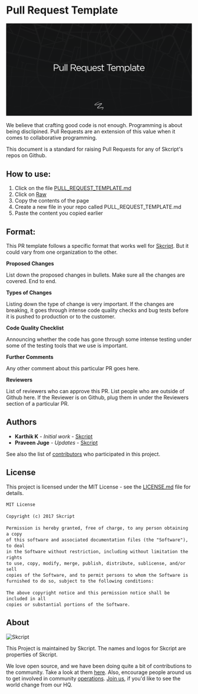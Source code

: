 # Pull Request Template

![Pull Request Template Image](pr_image.png)

We believe that crafting good code is not enough. Programming is about being disclipined. Pull Requests are an extension of this value when it comes to collaborative programming.

This document is a standard for raising Pull Requests for any of Skcript's repos on Github. 

## How to use:
1. Click on the file [PULL_REQUEST_TEMPLATE.md](https://github.com/skcript/PR-Template/blob/master/PULL_REQUEST_TEMPLATE.md)
2. Click on [Raw](https://github.com/skcript/PR-Template/raw/master/PULL_REQUEST_TEMPLATE.md)
3. Copy the contents of the page
4. Create a new file in your repo called PULL_REQUEST_TEMPLATE.md
5. Paste the content you copied earlier

## Format:

This PR template follows a specific format that works well for [Skcript](https://www.skcript.com). But it could vary from one organization to the other.

**Proposed Changes**

List down the proposed changes in bullets. Make sure all the changes are covered. End to end.

**Types of Changes**

Listing down the type of change is very important. If the changes are breaking, it goes through intense code quality checks and bug tests before it is pushed to production or to the customer.

**Code Quality Checklist**

Announcing whether the code has gone through some intense testing under some of the testing tools that we use is important.

**Further Comments**

Any other comment about this particular PR goes here.

**Reviewers**

List of reviewers who can approve this PR. List people who are outside of Github here. If the Reviewer is on Github, plug them in under the Reviewers section of a particular PR.

## Authors

* **Karthik K** - *Initial work* - [Skcript](https://skcript.com/)
* **Praveen Juge** - *Updates* - [Skcript](https://skcript.com/)

See also the list of [contributors](https://github.com/skcript/PR-Template/graphs/contributors) who participated in this project.

## License

This project is licensed under the MIT License - see the [LICENSE.md](LICENSE.md) file for details.

    MIT License

    Copyright (c) 2017 Skcript

    Permission is hereby granted, free of charge, to any person obtaining a copy
    of this software and associated documentation files (the "Software"), to deal
    in the Software without restriction, including without limitation the rights
    to use, copy, modify, merge, publish, distribute, sublicense, and/or sell
    copies of the Software, and to permit persons to whom the Software is
    furnished to do so, subject to the following conditions:

    The above copyright notice and this permission notice shall be included in all
    copies or substantial portions of the Software.

## About

![Skcript](http://www.skcript.com/static/skcript_norm.png)

This Project is maintained by Skcript. The names and logos for
Skcript are properties of Skcript.

We love open source, and we have been doing quite a bit of contributions to the community. Take a look at them [here][skcriptoss]. Also, encourage people around us to get involved in community [operations][community]. [Join us][hiring], if you'd like to see the world change from our HQ.

[skcriptoss]: http://skcript.github.io/
[community]: http://discourse.skcript.com/
[hiring]: http://www.skcript.com/careers?utm_source=github

